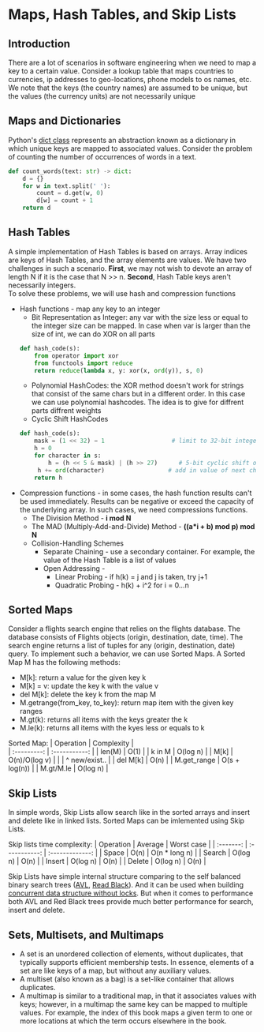 # Maps, Hash Tables, and Skip Lists

## Introduction
There are a lot of scenarios in software engineering when we need to map a key to a certain value. Consider a lookup table that maps countries to currencies, ip addresses to geo-locations, phone models to os names, etc. We note that the keys (the country names) are assumed to be unique, but the values (the currency units) are not necessarily unique

## Maps and Dictionaries
Python's [dict class](https://docs.python.org/3/tutorial/datastructures.html#dictionaries) represents an abstraction known as a dictionary in which unique keys are mapped to associated values. Consider the problem of counting the number of occurrences of words in a text.
```Python
def count_words(text: str) -> dict:
    d = {}
    for w in text.split(' '):
        count = d.get(w, 0)
        d[w] = count + 1
    return d
```

## Hash Tables
A simple implementation of Hash Tables is based on arrays. Array indices are keys of Hash Tables, and the array elements are values. We have two challenges in such a scenario. <strong>First</strong>, we may not wish to devote an array of length N if it is the case that N >> n. <strong>Second</strong>, Hash Table keys aren't necessarily integers.   
To solve these problems, we will use hash and compression functions
- Hash functions - map any key to an integer 
    - Bit Representation as Integer: any var with the size less or equal to the integer size can be mapped. In case when var is larger than the size of int, we can do XOR on all parts
    ```Python
    def hash_code(s):
        from operator import xor
        from functools import reduce
        return reduce(lambda x, y: xor(x, ord(y)), s, 0)
    ```
    - Polynomial HashCodes: the XOR method doesn't work for strings that consist of the same chars but in a different order. In this case we can use  polynomial hashcodes. The idea is to give for diffrent parts diffrent weights
    - Cyclic Shift HashCodes  
    ```Python
    def hash_code(s):
        mask = (1 << 32) − 1                   # limit to 32-bit integers
        h = 0
        for character in s:
            h = (h << 5 & mask) | (h >> 27)      # 5-bit cyclic shift of running sum
         h += ord(character)                  # add in value of next character
        return h
    ```
- Compression functions - in some cases, the hash function results can't be used immediately. Results can be negative or exceed the capacity of the underlying array. In such cases, we need compressions functions.
    - The Division Method - <strong>i mod N</strong>
    - The MAD (Multiply-Add-and-Divide) Method - <strong>((a*i + b) mod p)  mod N</strong>
    - Collision-Handling Schemes
        - Separate Chaining - use a secondary container. For example, the value of the Hash Table is a list of values
        - Open Addressing - 
            - Linear Probing - if h(k) = j and j is taken, try j+1
            - Quadratic Probing - h(k) + i^2 for i = 0...n  


## Sorted Maps
Consider a flights search engine that relies on the flights database. The database consists of Flights objects (origin, destination, date, time). The search engine returns a list of tuples for any (origin, destination, date) query. To implement such a behavior, we can use Sorted Maps. A Sorted Map M has the following methods:
- M[k]: return a value for the given key k
- M[k] = v: update the key k with the value v
- del M[k]: delete the key k from the map M
- M.getrange(from_key, to_key): return map item with the given key ranges
- M.gt(k): returns all items with the keys greater the k
- M.le(k): returns all items with the kyes less or equals to k

Sorted Map:
| Operation   | Complexity    |                      
| :---------: | :-----------: |
| len(M)      | O(1)          |
| k in M      | O(log n)      |
| M[k]        | O(n)/O(log v) | 
|             | ^ new/exist.. |
| del M[k]    | O(n)          |
| M.get_range | O(s + log(n)) |
| M.gt/M.le   | O(log n)      |


## Skip Lists
In simple words, Skip Lists allow search like in the sorted arrays and insert and delete like in linked lists. Sorted Maps can be imlemented using Skip Lists. 

Skip lists time complexity:
| Operation | Average       | Worst case      |
| :-------: | :-----------: | :-------------: |
| Space     | O(n)          | O(n * long n)   |
| Search    | O(log n)      | O(n)            |
| Insert    | O(log n)      | O(n)            |
| Delete    | O(log n)      | O(n)            |

Skip Lists have simple internal structure comparing to the self balanced binary search trees ([AVL](https://en.wikipedia.org/wiki/AVL_tree), [Read Black](https://en.wikipedia.org/wiki/Red%E2%80%93black_tree)). And it can be used when building [concurrent data structure without locks](https://en.wikipedia.org/wiki/Non-blocking_algorithm). 
But when it comes to performance both AVL and Red Black trees provide much better performance for search, insert and delete.

## Sets, Multisets, and Multimaps
- A set is an unordered collection of elements, without duplicates, that typically supports efficient membership tests. In essence, elements of a set are like keys of a map, but without any auxiliary values.
- A multiset (also known as a bag) is a set-like container that allows duplicates.
- A multimap is similar to a traditional map, in that it associates values with keys; however, in a multimap the same key can be mapped to multiple values. For example, the index of this book maps a given term to one or more locations at which the term occurs elsewhere in the book.


